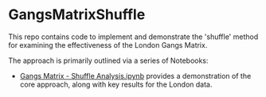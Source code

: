 # GangsMatrixShuffle

This repo contains code to implement and demonstrate the 'shuffle' method for examining the effectiveness of the London Gangs Matrix.

The approach is primarily outlined via a series of Notebooks:

- [Gangs Matrix - Shuffle Analysis.ipynb](notebooks) provides a demonstration of the core approach, along with key results for the London data.